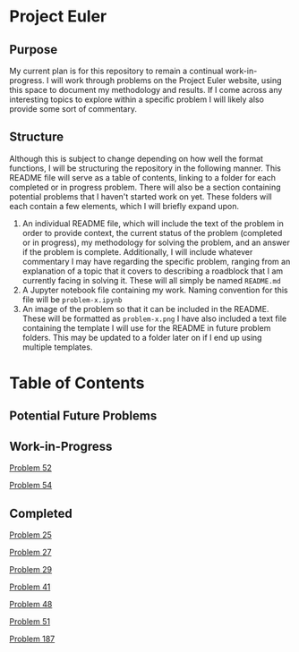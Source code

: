 # Project Euler

## Purpose
My current plan is for this repository to remain a continual work-in-progress.  I will work through problems on the Project Euler website, using this space to document my methodology and results.  If I come across any interesting topics to explore within a specific problem I will likely also provide some sort of commentary.  

## Structure
Although this is subject to change depending on how well the format functions, I will be structuring the repository in the following manner.  This README file will serve as a table of contents, linking to a folder for each completed or in progress problem.  There will also be a section containing potential problems that I haven't started work on yet.  These folders will each contain a few elements, which I will briefly expand upon.  
1.  An individual README file, which will include the text of the problem in order to provide context, the current status of the problem (completed or in progress), my methodology for solving the problem, and an answer if the problem is complete.  Additionally, I will include whatever commentary I may have regarding the specific problem, ranging from an explanation of a topic that it covers to describing a roadblock that I am currently facing in solving it.  These will all simply be named `README.md`
2.  A Jupyter notebook file containing my work.  Naming convention for this file will be `problem-x.ipynb`
3.  An image of the problem so that it can be included in the README.  These will be formatted as `problem-x.png`
I have also included a text file containing the template I will use for the README in future problem folders.  This may be updated to a folder later on if I end up using multiple templates.

# Table of Contents

## Potential Future Problems


## Work-in-Progress 
[Problem 52](https://github.com/dvb2017/project-euler/tree/main/problem-52)

[Problem 54](https://github.com/dvb2017/project-euler/tree/main/problem-54)


## Completed
[Problem 25](https://github.com/dvb2017/project-euler/tree/main/problem-25)

[Problem 27](https://github.com/dvb2017/project-euler/tree/main/problem-27)

[Problem 29](https://github.com/dvb2017/project-euler/tree/main/problem-29)

[Problem 41](https://github.com/dvb2017/project-euler/tree/main/problem-41)

[Problem 48](https://github.com/dvb2017/project-euler/tree/main/problem-48)

[Problem 51](https://github.com/dvb2017/project-euler/tree/main/problem-51)

[Problem 187](https://github.com/dvb2017/project-euler/tree/main/problem-187)




